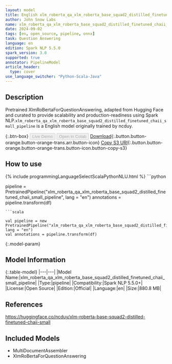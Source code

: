 ```yaml
---
layout: model
title: English xlm_roberta_qa_xlm_roberta_base_squad2_distilled_finetuned_chaii_small_pipeline pipeline XlmRoBertaForQuestionAnswering from ncduy
author: John Snow Labs
name: xlm_roberta_qa_xlm_roberta_base_squad2_distilled_finetuned_chaii_small_pipeline
date: 2024-09-02
tags: [en, open_source, pipeline, onnx]
task: Question Answering
language: en
edition: Spark NLP 5.5.0
spark_version: 3.0
supported: true
annotator: PipelineModel
article_header:
  type: cover
use_language_switcher: "Python-Scala-Java"
---
```


## Description

Pretrained XlmRoBertaForQuestionAnswering, adapted from Hugging Face and curated to provide scalability and production-readiness using Spark NLP.`xlm_roberta_qa_xlm_roberta_base_squad2_distilled_finetuned_chaii_small_pipeline` is a English model originally trained by ncduy.

{:.btn-box}
<button class="button button-orange" disabled>Live Demo</button>
<button class="button button-orange" disabled>Open in Colab</button>
[Download](https://s3.amazonaws.com/auxdata.johnsnowlabs.com/public/models/xlm_roberta_qa_xlm_roberta_base_squad2_distilled_finetuned_chaii_small_pipeline_en_5.5.0_3.0_1725253494487.zip){:.button.button-orange.button-orange-trans.arr.button-icon}
[Copy S3 URI](s3://auxdata.johnsnowlabs.com/public/models/xlm_roberta_qa_xlm_roberta_base_squad2_distilled_finetuned_chaii_small_pipeline_en_5.5.0_3.0_1725253494487.zip){:.button.button-orange.button-orange-trans.button-icon.button-copy-s3}

## How to use



<div class="tabs-box" markdown="1">
{% include programmingLanguageSelectScalaPythonNLU.html %}
```python

pipeline = PretrainedPipeline("xlm_roberta_qa_xlm_roberta_base_squad2_distilled_finetuned_chaii_small_pipeline", lang = "en")
annotations =  pipeline.transform(df)   

```
```scala

val pipeline = new PretrainedPipeline("xlm_roberta_qa_xlm_roberta_base_squad2_distilled_finetuned_chaii_small_pipeline", lang = "en")
val annotations = pipeline.transform(df)

```
</div>

{:.model-param}
## Model Information

{:.table-model}
|---|---|
|Model Name:|xlm_roberta_qa_xlm_roberta_base_squad2_distilled_finetuned_chaii_small_pipeline|
|Type:|pipeline|
|Compatibility:|Spark NLP 5.5.0+|
|License:|Open Source|
|Edition:|Official|
|Language:|en|
|Size:|880.8 MB|

## References

https://huggingface.co/ncduy/xlm-roberta-base-squad2-distilled-finetuned-chaii-small

## Included Models

- MultiDocumentAssembler
- XlmRoBertaForQuestionAnswering
